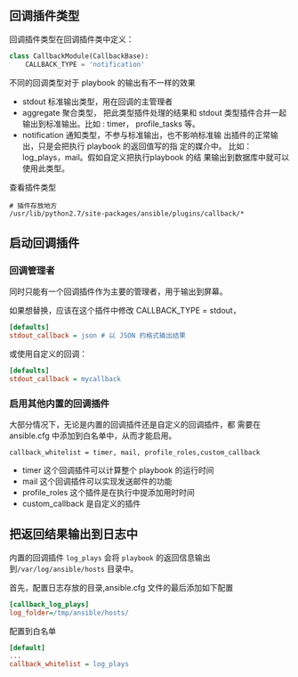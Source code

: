 ## 回调插件类型

回调插件类型在回调插件类中定义：

```python
class CallbackModule(CallbackBase):
	CALLBACK_TYPE = 'notification'

```

不同的回调类型对于 playbook 的输出有不⼀样的效果

+ stdout 标准输出类型，⽤在回调的主管理者
+ aggregate 聚合类型， 把此类型插件处理的结果和 stdout 类型插件合并⼀起输出到标准输出。⽐如 : timer， profile_tasks 等。
+ notification 通知类型，不参与标准输出，也不影响标准输 出插件的正常输出，只是会把执⾏ playbook 的返回值写的指 定的媒介中。 ⽐如： log_plays，mail。假如⾃定义把执⾏playbook 的结 果输出到数据库中就可以使⽤此类型。

查看插件类型

```
# 插件存放地方
/usr/lib/python2.7/site-packages/ansible/plugins/callback/*
```



## 启动回调插件

### 回调管理者

同时只能有⼀个回调插件作为主要的管理者，⽤于输出到屏幕。

如果想替换，应该在这个插件中修改 CALLBACK_TYPE = stdout，

```ini
[defaults]
stdout_callback = json # 以 JSON 的格式输出结果
```

或使⽤⾃定义的回调：

```ini
[defaults]
stdout_callback = mycallback
```



### 启⽤其他内置的回调插件

⼤部分情况下，⽆论是内置的回调插件还是⾃定义的回调插件，都 需要在 ansible.cfg 中添加到⽩名单中，从⽽才能启⽤。

```
callback_whitelist = timer, mail, profile_roles,custom_callback
```



+ timer 这个回调插件可以计算整个 playbook 的运⾏时间 
+ mail 这个回调插件可以实现发送邮件的功能 
+ profile_roles 这个插件是在执⾏中提添加⽤时时间 
+ custom_callback 是⾃定义的插件



##  把返回结果输出到⽇志中

内置的回调插件 `log_plays` 会将 `playbook` 的返回信息输出到`/var/log/ansible/hosts` ⽬录中。

首先，配置⽇志存放的⽬录,ansible.cfg ⽂件的最后添加如下配置

```ini
[callback_log_plays]
log_folder=/tmp/ansible/hosts/
```

配置到⽩名单

```ini
[default]
...
callback_whitelist = log_plays
```